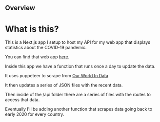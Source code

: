 ## Overview

# What is this?
This is a Next.js app I setup to host my API for my web app that displays statistics about the COVID-19 pandemic.

You can find that web app [here](https://covidstatistics.co/).

Inside this app we have a function that runs once a day to update the data.

It uses puppeteer to scrape from [Our World In Data](https://ourworldindata.org/)

It then updates a series of JSON files with the recent data.

Then inside of the /api folder there are a series of files with the routes to access that data.

Eventually I'll be adding another function that scrapes data going back to early 2020 for every country.